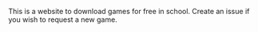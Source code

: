 This is a website to download games for free in school. Create an issue if you wish to request a new game.
